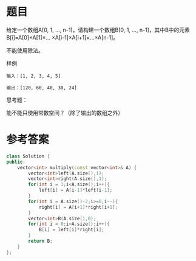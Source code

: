 # 题目
给定一个数组A[0, 1, …, n-1]，请构建一个数组B[0, 1, …, n-1]，其中B中的元素B[i]=A[0]×A[1]×… ×A[i-1]×A[i+1]×…×A[n-1]。

不能使用除法。

样例
```
输入：[1, 2, 3, 4, 5]

输出：[120, 60, 40, 30, 24]
```
思考题：

能不能只使用常数空间？（除了输出的数组之外）
# 参考答案
```c++
class Solution {
public:
    vector<int> multiply(const vector<int>& A) {
        vector<int>left(A.size(),1);
        vector<int>right(A.size(),1);
        for(int i = 1;i<A.size();i++){
            left[i] = A[i-1]*left[i-1];
        }
        for(int i = A.size()-2;i>=0;i--){
            right[i] = A[i+1]*right[i+1];
        }
        vector<int>B(A.size(),0);
        for(int i = 0;i<A.size();i++){
            B[i] = left[i]*right[i];
        }
        return B;
    }
};
